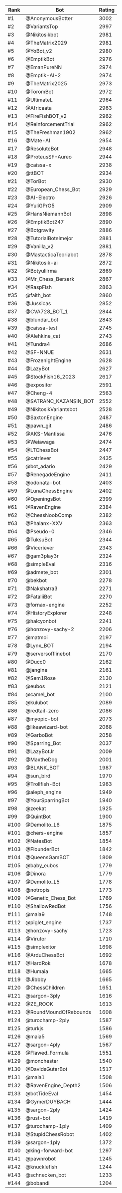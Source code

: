 Rank|Bot|Rating
---|---|---
#1|@AnonymousBotter|3002
#2|@VariantsTop|2997
#3|@Nikitosikbot|2981
#4|@TheMatrix2029|2981
#5|@YoBot_v2|2980
#6|@EmptikBot|2976
#7|@EmanPureNN|2974
#8|@Emptik-AI-2|2974
#9|@TheMatrix2025|2973
#10|@ToromBot|2972
#11|@UltimateL|2964
#12|@Africaata|2963
#13|@FireFishBOT_v2|2962
#14|@ReinforcementTrial|2962
#15|@TheFreshman1902|2962
#16|@Mate-AI|2954
#17|@ResoluteBot|2948
#18|@ProteusSF-Aureo|2944
#19|@caissa-x|2938
#20|@ttBOT|2934
#21|@TorBot|2930
#22|@European_Chess_Bot|2929
#23|@AI-Electro|2926
#24|@YuliGPrO5|2909
#25|@HansNiemannBot|2898
#26|@EmptikBot247|2890
#27|@Botgravity|2886
#28|@TutorialBotelmejor|2881
#29|@Vanilla_v2|2881
#30|@MastacticaTeoriabot|2878
#31|@Nikitosik-ai|2872
#32|@Botyuliirma|2869
#33|@Mr_Chess_Berserk|2867
#34|@RaspFish|2863
#35|@faith_bot|2860
#36|@Jussicas|2852
#37|@CVA728_BOT_1|2844
#38|@blundar_bot|2843
#39|@caissa-test|2745
#40|@Alehkine_cat|2743
#41|@Tundra4|2686
#42|@SF-NNUE|2631
#43|@FrozenightEngine|2628
#44|@LazyBot|2627
#45|@StockFish16_2023|2617
#46|@expositor|2591
#47|@Cheng-4|2563
#48|@SATRANC_KAZANSIN_BOT|2552
#49|@NikitosikVariantsbot|2528
#50|@SaxtonEngine|2487
#51|@pawn_git|2486
#52|@AKS-Mantissa|2476
#53|@Weiawaga|2474
#54|@LTChessBot|2447
#55|@catriever|2435
#56|@bot_adario|2429
#57|@RenegadeEngine|2411
#58|@odonata-bot|2403
#59|@LunaChessEngine|2402
#60|@OpeningsBot|2399
#61|@RavenEngine|2384
#62|@ChessNoobComp|2382
#63|@Phalanx-XXV|2363
#64|@Pseudo-0|2346
#65|@TuksuBot|2344
#66|@Viceriever|2343
#67|@gam3play3r|2324
#68|@simpleEval|2316
#69|@admete_bot|2301
#70|@bekbot|2278
#71|@Nakshatra3|2271
#72|@FataliiBot|2270
#73|@fornax-engine|2252
#74|@HistoryExplorer|2248
#75|@halcyonbot|2241
#76|@honzovy-sachy-2|2206
#77|@matmoi|2197
#78|@Lynx_BOT|2194
#79|@serversofflinebot|2170
#80|@Ducc0|2162
#81|@jangine|2161
#82|@Sem1Rose|2130
#83|@eubos|2121
#84|@camel_bot|2100
#85|@kulubot|2089
#86|@redtail-zero|2086
#87|@myopic-bot|2073
#88|@likeawizard-bot|2068
#89|@GarboBot|2058
#90|@Sparring_Bot|2037
#91|@LazyBotJr|2009
#92|@MaxtheDog|2001
#93|@BLANK_BOT|1987
#94|@sun_bird|1970
#95|@Trollfish-Bot|1963
#96|@aleph_engine|1949
#97|@YourSparringBot|1940
#98|@zeekat|1925
#99|@QuintBot|1900
#100|@Demolito_L6|1875
#101|@chers-engine|1857
#102|@NatesBot|1854
#103|@FlounderBot|1842
#104|@QueensGamBOT|1809
#105|@baby_eubos|1779
#106|@Dinora|1779
#107|@Demolito_L5|1778
#108|@notropis|1773
#109|@Genetic_Chess_Bot|1769
#110|@ShallowRedBot|1756
#111|@maia9|1748
#112|@piglet_engine|1737
#113|@honzovy-sachy|1723
#114|@Virutor|1710
#115|@simplexitor|1698
#116|@ArduChessBot|1692
#117|@HardRok|1678
#118|@Humaia|1665
#119|@Jibbby|1665
#120|@ChessChildren|1651
#121|@sargon-3ply|1616
#122|@ZE_ROOK|1613
#123|@RoundMoundOfRebounds|1608
#124|@turochamp-2ply|1587
#125|@turkjs|1586
#126|@maia5|1569
#127|@sargon-4ply|1567
#128|@Flawed_Formula|1551
#129|@monchester|1540
#130|@DavidsGuterBot|1517
#131|@maia1|1508
#132|@RavenEngine_Depth2|1506
#133|@botTideEval|1454
#134|@GymerDUYBACH|1444
#135|@sargon-2ply|1424
#136|@rust-bot|1419
#137|@turochamp-1ply|1409
#138|@StupidChessRobot|1402
#139|@sargon-1ply|1372
#140|@king-forward-bot|1297
#141|@pawnrobot|1245
#142|@knucklefish|1244
#143|@schnecken_bot|1233
#144|@bobandi|1204
